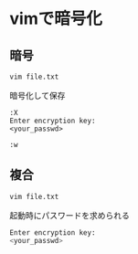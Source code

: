 # vimで暗号化

## 暗号

```bash
vim file.txt
```

暗号化して保存

```vim
:X
Enter encryption key: 
<your_passwd>

:w
```

## 複合

```bash
vim file.txt
```

起動時にパスワードを求められる

```bash
Enter encryption key:
<your_passwd>
```
